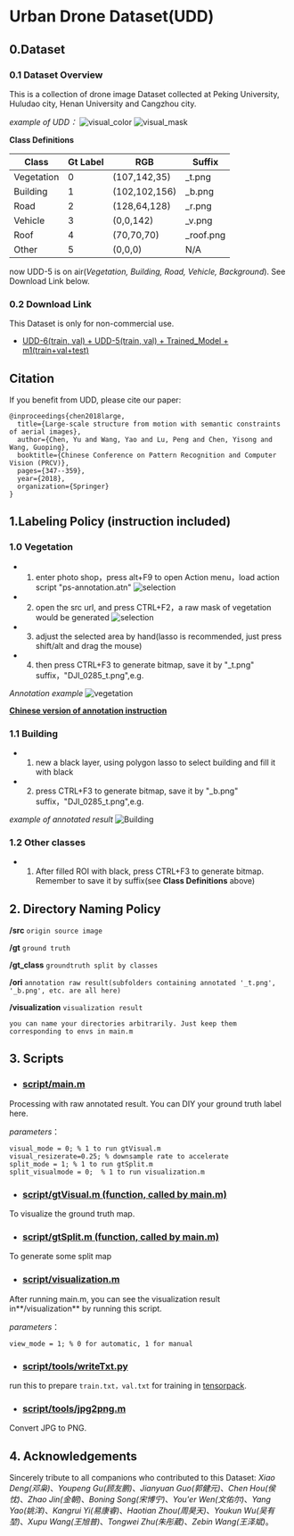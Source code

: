 # Urban Drone Dataset(UDD)

## 0.Dataset
### 0.1 Dataset Overview
This is a collection of drone image Dataset collected at Peking University, Huludao city, Henan University and Cangzhou city.

*example of UDD：*
![visual_color](img/DJI_0627_visual_color.png)
![visual_mask](img/DJI_0627_visual_mask.png)

**Class Definitions**

|   Class  |Gt Label|   RGB   |Suffix|
|----------|--------|---------|------|
|Vegetation|   0    |(107,142,35)|_t.png|
| Building |   1    |(102,102,156)|_b.png|
|  Road    |   2    |(128,64,128)|_r.png|
|  Vehicle |   3    |(0,0,142)|_v.png|
|  Roof    |   4    |(70,70,70) |_roof.png|
|  Other   |   5    |(0,0,0) | N/A |


now UDD-5 is on air(*Vegetation, Building, Road, Vehicle, Background*). See Download Link below.

### 0.2 Download Link
This Dataset is only for non-commercial use. 

- [UDD-6(train, val) + UDD-5(train, val) + Trained_Model + m1(train+val+test)](https://drive.google.com/drive/folders/1x172jM6iF6SZjMB4jH8FVRgiuGcJDtIe?usp=sharing)


## Citation

If you benefit from UDD, please cite our paper:

```
@inproceedings{chen2018large,
  title={Large-scale structure from motion with semantic constraints of aerial images},
  author={Chen, Yu and Wang, Yao and Lu, Peng and Chen, Yisong and Wang, Guoping},
  booktitle={Chinese Conference on Pattern Recognition and Computer Vision (PRCV)},
  pages={347--359},
  year={2018},
  organization={Springer}
}
```


## 1.Labeling Policy (instruction included)
### 1.0 Vegetation
- 1. enter photo shop，press alt+F9 to open Action menu，load action script "ps-annotation.atn"
![selection](img/action.png)
- 2. open the src url, and press CTRL+F2，a raw mask of vegetation would be generated
![selection](img/selection.png)

- 3. adjust the selected area by hand(lasso is recommended, just press shift/alt and drag the mouse)
- 4. then press CTRL+F3 to generate bitmap, save it by "_t.png" suffix，"DJI_0285_t.png",e.g.

*Annotation example*
![vegetation](img/DJI_0285_t.png)

**[Chinese version of annotation instruction](ps-annotation.pdf)**

### 1.1 Building
- 1. new a black layer, using polygon lasso to select building and fill it with black
- 2. press CTRL+F3 to generate bitmap, save it by "_b.png" suffix，"DJI_0285_t.png",e.g.

*example of annotated result*
![Building](img/DJI_0285_b.png)

### 1.2 Other classes
- 1. After filled ROI with black, press CTRL+F3 to generate bitmap. Remember to save it by suffix(see **Class Definitions** above)


## 2. Directory Naming Policy

**/src**  ```origin source image```

**/gt**  ```ground truth```

**/gt_class** ```groundtruth split by classes```

**/ori**  ```annotation raw result(subfolders containing annotated '_t.png', '_b.png', etc. are all here)```

**/visualization** ```visualization result```
```
you can name your directories arbitrarily. Just keep them corresponding to envs in main.m
```


## 3. Scripts

- ### [script/main.m](script/main.m)
Processing with raw annotated result. You can DIY your ground truth label here.

*parameters*：
```
visual_mode = 0; % 1 to run gtVisual.m
visual_resizerate=0.25; % downsample rate to accelerate
split_mode = 1; % 1 to run gtSplit.m
split_visualmode = 0;  % 1 to run visualization.m
```

- ### [script/gtVisual.m (function, called by main.m)](script/gtVisual.m)

To visualize the ground truth map.

- ### [script/gtSplit.m (function, called by main.m)](script/gtSplit.m)

To generate some split map

- ### [script/visualization.m](script/visualization.m)

After running main.m, you can see the visualization result in**/visualization** by running this script.

*parameters*：
```
view_mode = 1; % 0 for automatic, 1 for manual
```

- ### [script/tools/writeTxt.py](script/tools/writeTxt.py)

run this to prepare ```train.txt，val.txt``` for training in [tensorpack](https://github.com/MarcWong/tensorpack).


- ### [script/tools/jpg2png.m](script/tools/jpg2png.m)

Convert JPG to PNG.


## 4. **Acknowledgements**

Sincerely tribute to all companions who contributed to this Dataset: *Xiao Deng(邓枭)*、*Youpeng Gu(顾友鹏)*、*Jianyuan Guo(郭健元)*、*Chen Hou(侯忱)*、*Zhao Jin(金朝)*、*Boning Song(宋博宁)*、*You'er Wen(文佑尔)*、*Yang Yao(姚洋)*、*Kangrui Yi(易康睿)*、*Haotian Zhou(周昊天)*、*Youkun Wu(吴有堃)*、*Xupu Wang(王旭普)*、*Tongwei Zhu(朱彤葳)*、*Zebin Wang(王泽斌)*。
